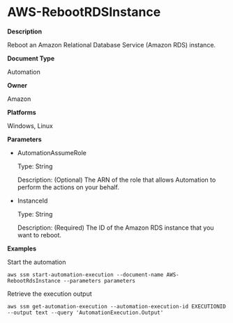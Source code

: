 # AWS\-RebootRDSInstance<a name="automation-aws-rebootrdsinstance"></a>

**Description**

Reboot an Amazon Relational Database Service \(Amazon RDS\) instance\.

**Document Type**

Automation

**Owner**

Amazon

**Platforms**

Windows, Linux

**Parameters**
+ AutomationAssumeRole

  Type: String

  Description: \(Optional\) The ARN of the role that allows Automation to perform the actions on your behalf\.
+ InstanceId

  Type: String

  Description: \(Required\) The ID of the Amazon RDS instance that you want to reboot\.

**Examples**

Start the automation

```
aws ssm start-automation-execution --document-name AWS-RebootRdsInstance --parameters parameters
```

Retrieve the execution output

```
aws ssm get-automation-execution --automation-execution-id EXECUTIONID --output text --query 'AutomationExecution.Output'
```